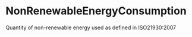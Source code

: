 NonRenewableEnergyConsumption
=============================

Quantity of non-renewable energy used as defined in ISO21930:2007
